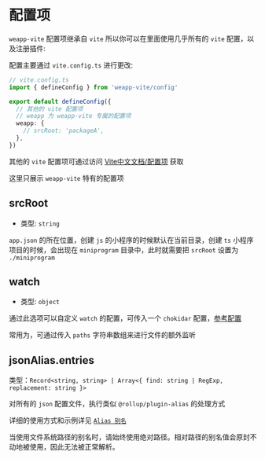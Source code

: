 # 配置项

`weapp-vite` 配置项继承自 `vite` 所以你可以在里面使用几乎所有的 `vite` 配置，以及注册插件:

配置主要通过 `vite.config.ts` 进行更改:

```ts
// vite.config.ts
import { defineConfig } from 'weapp-vite/config'

export default defineConfig({
  // 其他的 vite 配置项
  // weapp 为 weapp-vite 专属的配置项
  weapp: {
    // srcRoot: 'packageA',
  },
})
```

其他的 `vite` 配置项可通过访问 [Vite中文文档/配置项](https://cn.vitejs.dev/config/) 获取

这里只展示 `weapp-vite` 特有的配置项

## srcRoot

- 类型: `string`

`app.json` 的所在位置，创建 `js` 的小程序的时候默认在当前目录，创建 `ts` 小程序项目的时候，会出现在 `miniprogram` 目录中，此时就需要把 `srcRoot` 设置为 `./miniprogram`

## watch

- 类型: `object`

通过此选项可以自定义 `watch` 的配置，可传入一个 `chokidar` 配置，[参考配置](https://www.npmjs.com/package/chokidar)

常用为，可通过传入 `paths` 字符串数组来进行文件的额外监听

## jsonAlias.entries

类型：`Record<string, string> | Array<{ find: string | RegExp, replacement: string }>`

对所有的 `json` 配置文件，执行类似 `@rollup/plugin-alias` 的处理方式

详细的使用方式和示例详见 [`Alias 别名`](/guide/alias#json-别名)

当使用文件系统路径的别名时，请始终使用绝对路径。相对路径的别名值会原封不动地被使用，因此无法被正常解析。
